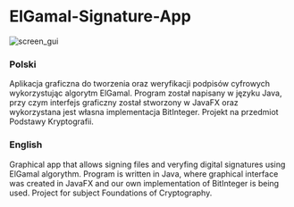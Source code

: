 # ElGamal-Signature-App

![screen_gui](https://user-images.githubusercontent.com/93220207/169597309-e1382d43-0509-4b71-b562-5b67e8214adf.png)

### Polski
Aplikacja graficzna do tworzenia oraz weryfikacji podpisów cyfrowych wykorzystując algorytm ElGamal. Program został napisany w języku Java, przy czym interfejs graficzny został stworzony w JavaFX oraz wykorzystana jest własna implementacja BitInteger. Projekt na przedmiot Podstawy Kryptografii.

### English
Graphical app that allows signing files and veryfing digital signatures using ElGamal algorythm. Program is written in Java, where graphical interface was created in JavaFX and our own implementation of BitInteger is being used. Project for subject Foundations of Cryptography.
